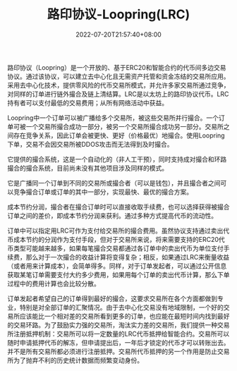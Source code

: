 ﻿---
weight: 
title: "路印协议-Loopring(LRC)"
description: "路印协议（Loopring）是一个开放的、基于ERC20和智能合约的代币间多边交易协议"
date: 2022-07-20T21:57:40+08:00
lastmod: 2022-07-20T16:45:40+08:00
draft: false
authors: ["seven"]
featuredImage: "luyinxieyi-loopringlrc.webp"
link: "https://loopring.org/"
tags: ["数字代币","路印协议-Loopring(LRC)"]
categories: ["navigation"]
navigation: ["数字代币"]
lightgallery: true
toc: true
pinned: false
recommend: false
recommend1: false
---
路印协议（Loopring）是一个开放的、基于ERC20和智能合约的代币间多边交易协议。通过该协议，可以建立去中心化且无需资产托管和资金冻结的交易所应用。采用去中心化技术，提供零风险的代币交易所模式，并允许多家交易所通过竞争，对同样的订单进行链外撮合及链上清结算。LRC是以太坊上的路印协议代币。LRC持有者可以支付最低的交易费用；从所有网络活动中获益。

Loopring中一个订单可以被广播给多个交易所，被这些交易所并行撮合。一个订单可被一个交易所撮合成功一部分，被另一个交易所撮合成功另一部分。交易所之间存在竞争关系，因此订单会被更快、更好（价格最优）地撮合。使用Loopring下单，交易不会因交易所被DDOS攻击而无法得到及时撮合。

它提供的撮合系统，这是一个自动化的（非人工干预），同时支持成对撮合和环路撮合的撮合系统，目前尚未没有其他项目涉及同样的模式。

它是广播同一个订单到不同的交易所或撮合者（可以是钱包），并且撮合者之间可以竞争撮合订单或订单的其中一部分，实现最快、最优的撮合方案。

成本节约分润，撮合者在撮合订单时可以直接收取手续费，也可以选择获得被撮合订单之间的差价，即成本节约分润来获利。通过多种方式提高代币的流动性。

订单中可以指定用LRC可作为支付给交易所的撮合费用。虽然协议支持通过卖出代币成本节约的分润作为支付手段，但对于交易所来说，将来需要支持的ERC20代币类型可能越来越多，如果每笔撮合交易都通过各订单中的卖出代币为单位支付手续费，那么对于一次撮合的收益计算将变得复杂；相反，如果通过LRC来衡量收益（或者用来计算成本），会简单得多。同样，对于订单发起者，可以通过公开信息获取某笔订单需要支付大约多少费用，如果用每个订单的卖出代币计算，那么下单过程中的费用计算也会比较分散。

订单发起者希望自己的订单得到最好的撮合，这要求交易所在各个方面都做到专业，特别是对全部订单的汇聚情况。由于去中心化交易没有地域限制，一个好的交易所应该能比一个相对差的交易所看到更多的订单，也应能在最短时间内找到最好的交易环路。为了鼓励实力强的交易所，淘汰实力差的交易所，我们提供一种交易所注册抵押机制：交易所可以将一定数量的LRC代币抵押给智能合约。交易所可以随时申请抵押代币的解冻，但申请提出后，一年后才锁定的代币才可以转账出去。并不是所有交易所都必须进行注册抵押。交易所代币抵押的另一个作用是防止交易所为了抛弃不利的历史统计数据而频繁变动身份。